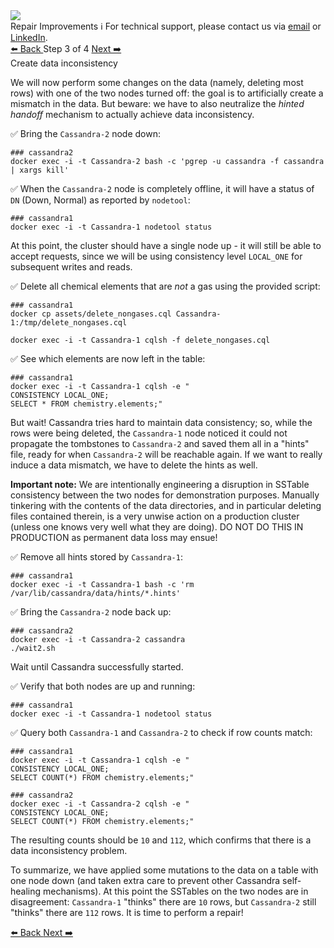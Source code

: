 <!-- TOP -->
<div class="top">
  <img src="https://datastax-academy.github.io/katapod-shared-assets/images/ds-academy-logo.svg" />
  <div class="scenario-title-section">
    <span class="scenario-title">Repair Improvements</span>
    <span class="scenario-subtitle">ℹ️ For technical support, please contact us via <a href="mailto:aleksandr.volochnev@datastax.com">email</a> or <a href="https://dtsx.io/aleks">LinkedIn</a>.</span> 
  </div>
</div>

<!-- NAVIGATION -->
<div id="navigation-top" class="navigation-top">
 <a href='command:katapod.loadPage?[{"step":"step2"}]' 
   class="btn btn-dark navigation-top-left">⬅️ Back
 </a>
<span class="step-count"> Step 3 of 4</span>
 <a href='command:katapod.loadPage?[{"step":"step4"}]' 
    class="btn btn-dark navigation-top-right">Next ➡️
  </a>
</div>

<!-- CONTENT -->

<div class="step-title">Create data inconsistency</div>

We will now perform some changes on the data (namely, deleting most rows)
with one of the two nodes turned off: the goal is to artificially create
a mismatch in the data. But beware: we have to also neutralize the
_hinted handoff_ mechanism to actually achieve data inconsistency.

✅ Bring the `Cassandra-2` node down:
```
### cassandra2
docker exec -i -t Cassandra-2 bash -c 'pgrep -u cassandra -f cassandra | xargs kill'
```

✅ When the `Cassandra-2` node is completely offline, it will have a status of `DN` (Down, Normal)
as reported by `nodetool`:
```
### cassandra1
docker exec -i -t Cassandra-1 nodetool status
```

At this point, the cluster should have a single node up - it will still be able
to accept requests, since we will be using consistency level `LOCAL_ONE` for subsequent writes and reads.

✅ Delete all chemical elements that are _not_ a gas using the provided script:
```
### cassandra1
docker cp assets/delete_nongases.cql Cassandra-1:/tmp/delete_nongases.cql

docker exec -i -t Cassandra-1 cqlsh -f delete_nongases.cql
```

✅ See which elements are now left in the table:
```
### cassandra1
docker exec -i -t Cassandra-1 cqlsh -e "
CONSISTENCY LOCAL_ONE;
SELECT * FROM chemistry.elements;"
```

But wait! Cassandra tries hard to maintain data consistency; so,
while the rows were being deleted, the `Cassandra-1` node noticed it could not propagate
the tombstones to `Cassandra-2` and saved them all in a "hints" file, ready for
when `Cassandra-2` will be reachable again. If we want to really induce a data mismatch,
we have to delete the hints as well.

**Important note:** We are intentionally engineering a disruption in
SSTable consistency between the two nodes for demonstration purposes.
Manually tinkering with the contents of the data directories, and in particular
deleting files contained therein, is a very unwise action on a production
cluster (unless one knows very well what they are doing). DO NOT DO THIS
IN PRODUCTION as permanent data loss may ensue!

✅ Remove all hints stored by `Cassandra-1`:
```
### cassandra1
docker exec -i -t Cassandra-1 bash -c 'rm /var/lib/cassandra/data/hints/*.hints'
```

✅ Bring the `Cassandra-2` node back up:
```
### cassandra2
docker exec -i -t Cassandra-2 cassandra
./wait2.sh
```

Wait until Cassandra successfully started.

✅ Verify that both nodes are up and running:
```
### cassandra1
docker exec -i -t Cassandra-1 nodetool status
```

✅ Query both `Cassandra-1` and `Cassandra-2` to check if row counts match:
```
### cassandra1
docker exec -i -t Cassandra-1 cqlsh -e "
CONSISTENCY LOCAL_ONE;
SELECT COUNT(*) FROM chemistry.elements;"
```
```
### cassandra2
docker exec -i -t Cassandra-2 cqlsh -e "
CONSISTENCY LOCAL_ONE;
SELECT COUNT(*) FROM chemistry.elements;"
```

The resulting counts should be `10` and `112`, which confirms that there is a data inconsistency problem.

To summarize, we have applied some mutations to the data on a table with one node
down (and taken extra care to prevent other Cassandra self-healing mechanisms).
At this point the SSTables on the two nodes are in disagreement: `Cassandra-1`
"thinks" there are `10` rows, but `Cassandra-2` still "thinks" there are `112` rows.
It is time to perform a repair!

<!-- NAVIGATION -->
<div id="navigation-bottom" class="navigation-bottom">
 <a href='command:katapod.loadPage?[{"step":"step2"}]'
   class="btn btn-dark navigation-bottom-left">⬅️ Back
 </a>
 <a href='command:katapod.loadPage?[{"step":"step4"}]'
    class="btn btn-dark navigation-bottom-right">Next ➡️
  </a>
</div>
